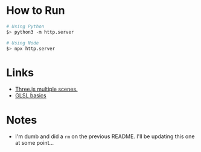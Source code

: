 # How to Run

```sh
# Using Python
$> python3 -m http.server

# Using Node
$> npx http.server
```

# Links
- [Three.js multiple scenes.](https://threejs.org/manual/#en/multiple-scenes)
- [GLSL basics](https://www.youtube.com/watch?v=oKbCaj1J6EI)

# Notes
- I'm dumb and did a `rm` on the previous README. I'll be updating this one at some point...